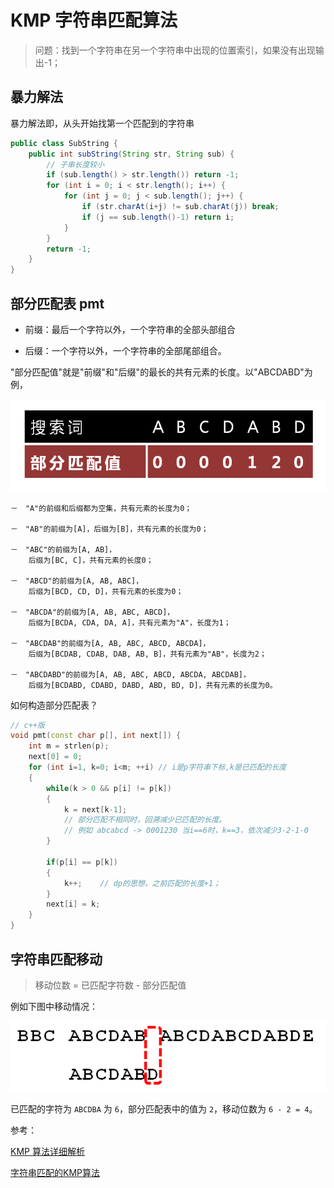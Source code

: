 # KMP 字符串匹配算法

> 问题：找到一个字符串在另一个字符串中出现的位置索引，如果没有出现输出-1；

## 暴力解法

暴力解法即，从头开始找第一个匹配到的字符串

```java
public class SubString {
    public int subString(String str, String sub) {
        // 子串长度较小
        if (sub.length() > str.length()) return -1;
        for (int i = 0; i < str.length(); i++) {
            for (int j = 0; j < sub.length(); j++) {
                if (str.charAt(i+j) != sub.charAt(j)) break;
                if (j == sub.length()-1) return i;
            }
        }
        return -1;
    }
}
```

## 部分匹配表 pmt

- 前缀：最后一个字符以外，一个字符串的全部头部组合

- 后缀：一个字符以外，一个字符串的全部尾部组合。

"部分匹配值"就是"前缀"和"后缀"的最长的共有元素的长度。以"ABCDABD"为例，

![PMT](../images/kmp_pmt.png)

```
－　"A"的前缀和后缀都为空集，共有元素的长度为0；

－　"AB"的前缀为[A]，后缀为[B]，共有元素的长度为0；

－　"ABC"的前缀为[A, AB]，
    后缀为[BC, C]，共有元素的长度0；

－　"ABCD"的前缀为[A, AB, ABC]，
    后缀为[BCD, CD, D]，共有元素的长度为0；

－　"ABCDA"的前缀为[A, AB, ABC, ABCD]，
    后缀为[BCDA, CDA, DA, A]，共有元素为"A"，长度为1；

－　"ABCDAB"的前缀为[A, AB, ABC, ABCD, ABCDA]，
    后缀为[BCDAB, CDAB, DAB, AB, B]，共有元素为"AB"，长度为2；

－　"ABCDABD"的前缀为[A, AB, ABC, ABCD, ABCDA, ABCDAB]，
    后缀为[BCDABD, CDABD, DABD, ABD, BD, D]，共有元素的长度为0。
```

如何构造部分匹配表？

```c++
// c++版
void pmt(const char p[], int next[]) {
	int m = strlen(p);
	next[0] = 0;
	for (int i=1, k=0; i<m; ++i) // i是p字符串下标,k是已匹配的长度
	{
		while(k > 0 && p[i] != p[k])
		{
			k = next[k-1];      
            // 部分匹配不相同时，回溯减少已匹配的长度。
            // 例如 abcabcd -> 0001230 当i==6时，k==3，依次减少3-2-1-0
		}

		if(p[i] == p[k])
		{
			k++;    // dp的思想，之前匹配的长度+1；
		}
		next[i] = k;
	}
}
```

## 字符串匹配移动

> 移动位数 = 已匹配字符数 - 部分匹配值

例如下图中移动情况：

![移动位数](../images/kmp_move.png)

已匹配的字符为 `ABCDBA` 为 `6`，部分匹配表中的值为 `2`，移动位数为 `6 - 2 = 4`。

参考：

[KMP 算法详细解析](https://blog.sengxian.com/algorithms/kmp)

[字符串匹配的KMP算法](http://www.ruanyifeng.com/blog/2013/05/Knuth%E2%80%93Morris%E2%80%93Pratt_algorithm.html)